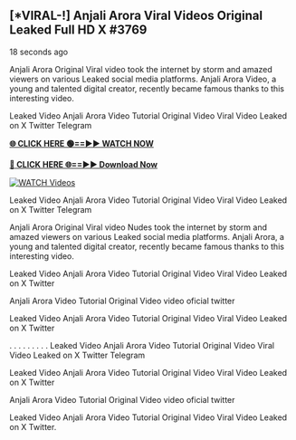 ## [*VIRAL-!] Anjali Arora Viral Videos Original Leaked Full HD X #3769

18 seconds ago

Anjali Arora Original Viral video took the internet by storm and amazed viewers on various Leaked social media platforms. Anjali Arora Video, a young and talented digital creator, recently became famous thanks to this interesting video.

Leaked Video Anjali Arora Video Tutorial Original Video Viral Video Leaked on X Twitter Telegram

**[🌐 CLICK HERE 🟢==►► WATCH NOW](https://xtreamnow.com/viral-videos/)**

**[🔴 CLICK HERE 🌐==►► Download Now](https://xtreamnow.com/viral-videos/)**

[![WATCH Videos](https://i.imgur.com/dJHk4Zq.gif)](https://xtreamnow.com/viral-videos/)

Leaked Video Anjali Arora Video Tutorial Original Video Viral Video Leaked on X Twitter Telegram

Anjali Arora Original Viral video Nudes took the internet by storm and amazed viewers on various Leaked social media platforms. Anjali Arora, a young and talented digital creator, recently became famous thanks to this interesting video.

Leaked Video Anjali Arora Video Tutorial Original Video Viral Video Leaked on X Twitter

Anjali Arora Video Tutorial Original Video video oficial twitter

Leaked Video Anjali Arora Video Tutorial Original Video Viral Video Leaked on X Twitter

. . . . . . . . . Leaked Video Anjali Arora Video Tutorial Original Video Viral Video Leaked on X Twitter Telegram

Leaked Video Anjali Arora Video Tutorial Original Video Viral Video Leaked on X Twitter

Anjali Arora Video Tutorial Original Video video oficial twitter

Leaked Video Anjali Arora Video Tutorial Original Video Viral Video Leaked on X Twitter.
